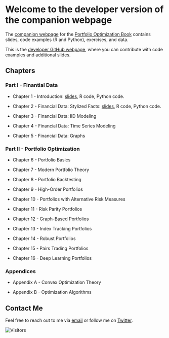 # Welcome to the developer version of the companion webpage

The [companion webpage](https://portfoliooptimizationbook.com) for the [Portfolio Optimization Book]() contains slides, code examples (R and Python), exercises, and data.

This is the [developer GitHub webpage](https://github.com/portfoliooptimizationbook), where you can contribute with code examples and additional slides.


## Chapters

### Part I - Finantial Data
- Chapter 1 - Introduction:
  [slides](../slides/slides-intro.pdf), R code, Python code.

- Chapter 2 - Financial Data: Stylized Facts:
  [slides](../slides/slides-stylized-facts.pdf), R code, Python code.

- Chapter 3 - Financial Data: IID Modeling

- Chapter 4 - Financial Data: Time Series Modeling

- Chapter 5 - Financial Data: Graphs



### Part II - Portfolio Optimization
- Chapter 6 - Portfolio Basics

- Chapter 7 - Modern Portfolio Theory

- Chapter 8 - Portfolio Backtesting

- Chapter 9 - High-Order Portfolios

- Chapter 10 - Portfolios with Alternative Risk Measures

- Chapter 11 - Risk Parity Portfolios

- Chapter 12 - Graph-Based Portfolios

- Chapter 13 - Index Tracking Portfolios

- Chapter 14 - Robust Portfolios

- Chapter 15 - Pairs Trading Portfolios

- Chapter 16 - Deep Learning Portfolios



### Appendices
- Appendix A - Convex Optimization Theory

- Appendix B - Optimization Algorithms




## Contact Me

Feel free to reach out to me via [email](mailto:daniel.p.palomar@gmail.com) or follow me on [Twitter](https://twitter.com/danielppalomar).

![Visitors](https://visitor-badge.laobi.icu/badge?page_id=portfoliooptimizationbook.com)

